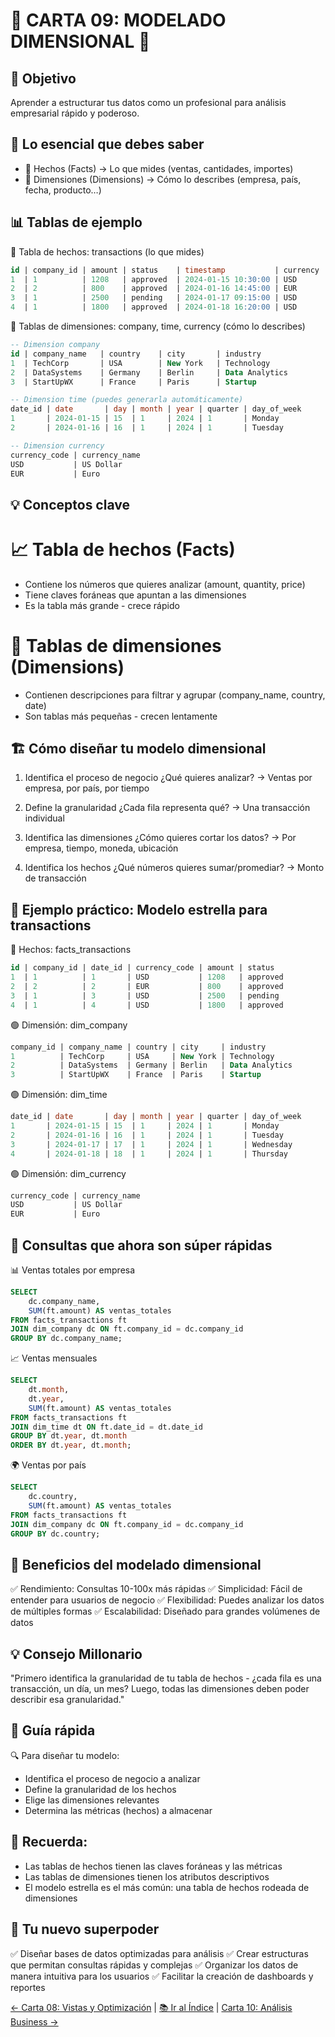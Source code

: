 # 🧠 CARTA 09: MODELADO DIMENSIONAL 🎯
## 🎯 Objetivo
Aprender a estructurar tus datos como un profesional para análisis empresarial rápido y poderoso.

## 📌 Lo esencial que debes saber
- 🧮 Hechos (Facts) → Lo que mides (ventas, cantidades, importes)
- 🧭 Dimensiones (Dimensions) → Cómo lo describes (empresa, país, fecha, producto…)

## 📊 Tablas de ejemplo
🔹 Tabla de hechos: transactions (lo que mides)
```sql
id | company_id | amount | status    | timestamp           | currency
1  | 1          | 1208   | approved  | 2024-01-15 10:30:00 | USD
2  | 2          | 800    | approved  | 2024-01-16 14:45:00 | EUR
3  | 1          | 2500   | pending   | 2024-01-17 09:15:00 | USD
4  | 1          | 1800   | approved  | 2024-01-18 16:20:00 | USD
```
🔸 Tablas de dimensiones: company, time, currency (cómo lo describes)
```sql
-- Dimension company
id | company_name   | country    | city       | industry
1  | TechCorp       | USA        | New York   | Technology
2  | DataSystems    | Germany    | Berlin     | Data Analytics
3  | StartUpWX      | France     | Paris      | Startup

-- Dimension time (puedes generarla automáticamente)
date_id | date       | day | month | year | quarter | day_of_week
1       | 2024-01-15 | 15  | 1     | 2024 | 1       | Monday
2       | 2024-01-16 | 16  | 1     | 2024 | 1       | Tuesday

-- Dimension currency
currency_code | currency_name
USD           | US Dollar
EUR           | Euro
```
## 💡 Conceptos clave
# 📈 Tabla de hechos (Facts)
- Contiene los números que quieres analizar (amount, quantity, price)
- Tiene claves foráneas que apuntan a las dimensiones
- Es la tabla más grande - crece rápido

# 📐 Tablas de dimensiones (Dimensions)
- Contienen descripciones para filtrar y agrupar (company_name, country, date)
- Son tablas más pequeñas - crecen lentamente

## 🏗️ Cómo diseñar tu modelo dimensional
1. Identifica el proceso de negocio
¿Qué quieres analizar? → Ventas por empresa, por país, por tiempo

2. Define la granularidad
¿Cada fila representa qué? → Una transacción individual

3. Identifica las dimensiones
¿Cómo quieres cortar los datos? → Por empresa, tiempo, moneda, ubicación

4. Identifica los hechos
¿Qué números quieres sumar/promediar? → Monto de transacción

## 🚀 Ejemplo práctico: Modelo estrella para transactions
🔵 Hechos: facts_transactions
```sql
id | company_id | date_id | currency_code | amount | status
1  | 1          | 1       | USD           | 1208   | approved
2  | 2          | 2       | EUR           | 800    | approved
3  | 1          | 3       | USD           | 2500   | pending
4  | 1          | 4       | USD           | 1800   | approved
```
🟢 Dimensión: dim_company
```sql
company_id | company_name | country | city     | industry
1          | TechCorp     | USA     | New York | Technology
2          | DataSystems  | Germany | Berlin   | Data Analytics
3          | StartUpWX    | France  | Paris    | Startup
```
🟢 Dimensión: dim_time
```sql
date_id | date       | day | month | year | quarter | day_of_week
1       | 2024-01-15 | 15  | 1     | 2024 | 1       | Monday
2       | 2024-01-16 | 16  | 1     | 2024 | 1       | Tuesday
3       | 2024-01-17 | 17  | 1     | 2024 | 1       | Wednesday
4       | 2024-01-18 | 18  | 1     | 2024 | 1       | Thursday
```
🟢 Dimensión: dim_currency
```sql
currency_code | currency_name
USD           | US Dollar
EUR           | Euro
```
## 💬 Consultas que ahora son súper rápidas
📊 Ventas totales por empresa
```sql
SELECT 
    dc.company_name,
    SUM(ft.amount) AS ventas_totales
FROM facts_transactions ft
JOIN dim_company dc ON ft.company_id = dc.company_id
GROUP BY dc.company_name;
```
📈 Ventas mensuales
```sql
SELECT 
    dt.month,
    dt.year,
    SUM(ft.amount) AS ventas_totales
FROM facts_transactions ft
JOIN dim_time dt ON ft.date_id = dt.date_id
GROUP BY dt.year, dt.month
ORDER BY dt.year, dt.month;
```
🌍 Ventas por país
```sql
SELECT 
    dc.country,
    SUM(ft.amount) AS ventas_totales
FROM facts_transactions ft
JOIN dim_company dc ON ft.company_id = dc.company_id
GROUP BY dc.country;
```
## 🎯 Beneficios del modelado dimensional
✅ Rendimiento: Consultas 10-100x más rápidas
✅ Simplicidad: Fácil de entender para usuarios de negocio
✅ Flexibilidad: Puedes analizar los datos de múltiples formas
✅ Escalabilidad: Diseñado para grandes volúmenes de datos

## 💡 Consejo Millonario
"Primero identifica la granularidad de tu tabla de hechos - ¿cada fila es una transacción, un día, un mes? Luego, todas las dimensiones deben poder describir esa granularidad."

## 🧭 Guía rápida
🔍 Para diseñar tu modelo:
- Identifica el proceso de negocio a analizar
- Define la granularidad de los hechos
- Elige las dimensiones relevantes
- Determina las métricas (hechos) a almacenar

## 🧩 Recuerda:
- Las tablas de hechos tienen las claves foráneas y las métricas
- Las tablas de dimensiones tienen los atributos descriptivos
- El modelo estrella es el más común: una tabla de hechos rodeada de dimensiones

## 🏁 Tu nuevo superpoder
✅ Diseñar bases de datos optimizadas para análisis
✅ Crear estructuras que permitan consultas rápidas y complejas
✅ Organizar los datos de manera intuitiva para los usuarios
✅ Facilitar la creación de dashboards y reportes

[← Carta 08: Vistas y Optimización](carta_08_vistas.md  ) | [📚 Ir al Índice](INDICE_PRINCIPAL.md) | [Carta 10: Análisis Business →](carta_10_analisis.md)